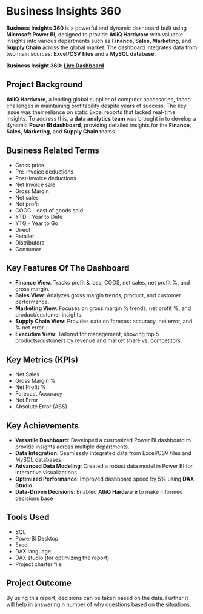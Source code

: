 # **Business Insights 360**

**Business Insights 360** is a powerful and dynamic dashboard built using **Microsoft Power BI**, designed to provide **AtliQ Hardware** with valuable insights into various departments such as **Finance, Sales, Marketing**, and **Supply Chain** across the global market. The dashboard integrates data from two main sources: **Excel/CSV files** and a **MySQL database**.

**Business Insight 360**: [**Live Dashboard**](http://surl.li/yzbmzr)

## **Project Background**

**AtliQ Hardware**, a leading global supplier of computer accessories, faced challenges in maintaining profitability despite years of success. The key issue was their reliance on static Excel reports that lacked real-time insights. To address this, a **data analytics team** was brought in to develop a dynamic **Power BI dashboard**, providing detailed insights for the **Finance, Sales, Marketing**, and **Supply Chain** teams.

## **Business Related Terms**

- Gross price
- Pre-invoice deductions
- Post-Invoice deductions
- Net Invoice sale
- Gross Margin
- Net sales
- Net profit
- COGC - cost of goods sold
- YTD - Year to Date
- YTG - Year to Go
- Direct
- Retailer
- Distributors
- Consumer

## **Key Features Of The Dashboard**

- **Finance View**: Tracks profit & loss, COGS, net sales, net profit %, and gross margin.
- **Sales View**: Analyzes gross margin trends, product, and customer performance.
- **Marketing View**: Focuses on gross margin % trends, net profit %, and product/customer insights.
- **Supply Chain View**: Provides data on forecast accuracy, net error, and % net error.
- **Executive View**: Tailored for management, showing top 5 products/customers by revenue and market share vs. competitors.

## **Key Metrics (KPIs)**

- Net Sales  
- Gross Margin %  
- Net Profit %  
- Forecast Accuracy  
- Net Error  
- Absolute Error (ABS)

## **Key Achievements**

- **Versatile Dashboard**: Developed a customized Power BI dashboard to provide insights across multiple departments.
- **Data Integration**: Seamlessly integrated data from Excel/CSV files and MySQL databases.
- **Advanced Data Modeling**: Created a robust data model in Power BI for interactive visualizations.
- **Optimized Performance**: Improved dashboard speed by 5% using **DAX Studio**.
- **Data-Driven Decisions**: Enabled **AtliQ Hardware** to make informed decisions base

## **Tools Used**

- SQL
- PowerBi Desktop
- Excel
- DAX language
- DAX studio (for optimizing the report)
- Project charter file

## **Project Outcome**

By using this report, decisions can be taken based on the data. Further it will help in answering n number of why questions based on the situations.
